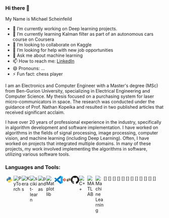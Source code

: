 ### Hi there 👋
My Name is Michael Scheinfeild

- 🔭 I’m currently working on Deep learning projects.
- 🌱 I’m currently learning Kalman filter as part of an autonomous cars course on Coursera
- 👯 I’m looking to collaborate on Kaggle 
- 🤔 I’m looking for help with new job opportunities 
- 💬 Ask me about machine learning
- 📫 How to reach me: [LinkedIn](https://www.linkedin.com/in/michaelscheinfeild/)
- 😄 Pronouns: ...
- ⚡ Fun fact: chess player

I am an Electronics and Computer Engineer with a Master's degree (MSc) from Ben-Gurion University, specializing in Electrical Engineering and Computer Science. My thesis focused on a purchasing system for laser micro-communicators in space. The research was conducted under the guidance of Prof. Nathan Kopeika and resulted in two published articles that received significant acclaim.

I have over 20 years of professional experience in the industry, specifically in algorithm development and software implementation. I have worked on algorithms in the fields of signal processing, image processing, computer vision, and machine learning (including Deep Learning). Often, I have worked on projects that integrated multiple domains. In many of these projects, my work involved implementing the algorithms in software, utilizing various software tools.



### Languages and Tools:

[<img align="left" alt="python" width="26px" src="https://raw.githubusercontent.com/github/explore/80688e429a7d4ef2fca1e82350fe8e3517d3494d/topics/python/python.png" />]
[<img align="left" alt="PyTorch" width="26px" src="https://pytorch.org/assets/images/pytorch-logo.png" />]
[<img align="left" alt="Keras" width="26px" src="https://keras.io/img/logo.png" />]
[<img align="left" alt="scikit-learn" width="26px" src="https://scikit-learn.org/stable/_static/scikit-learn-logo-small.png" />]
[<img align="left" alt="pandas" width="26px" src="https://pandas.pydata.org/static/img/pandas.svg" />]
[<img align="left" alt="Matplotlib" width="26px" src="https://matplotlib.org/stable/_images/sphx_glr_logos2_003.png" />]
[<img align="left" alt="Visual Studio Code" width="26px" src="https://raw.githubusercontent.com/github/explore/80688e429a7d4ef2fca1e82350fe8e3517d3494d/topics/visual-studio-code/visual-studio-code.png" />]
[<img align="left" alt="Git" width="26px" src="https://raw.githubusercontent.com/github/explore/80688e429a7d4ef2fca1e82350fe8e3517d3494d/topics/git/git.png" />]
[<img align="left" alt="GitHub" width="26px" src="https://raw.githubusercontent.com/github/explore/78df643247d429f6cc873026c0622819ad797942/topics/github/github.png" />]
[<img align="left" alt="C++" width="26px" src="https://raw.githubusercontent.com/isocpp/logos/master/cpp_logo.png" />]
[<img align="left" alt="MATLAB" width="26px" src="https://www.mathworks.com/company/newsroom/mathworks-logo-square.png" />]
[<img align="left" alt="Machine Learning" width="26px" src="https://img.icons8.com/color/452/machine-learning.png" />]




